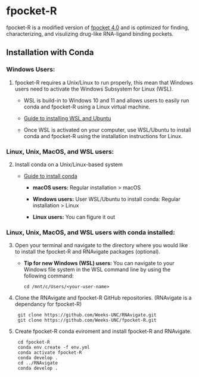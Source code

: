 # fpocket-R
fpocket-R is a modified version of [fpocket 4.0](https://github.com/Discngine/fpocket) and is optimized for finding, characterizing, and visulizing drug-like RNA-ligand binding pockets.

## Installation with Conda

### Windows Users:

1. fpocket-R requires a Unix/Linux to run properly, this mean that Windows users need to activate the Windows Subsystem for Linux (WSL). 

   * WSL is build-in to Windows 10 and 11 and allows users to easily run conda and fpocket-R using a Linux virtual machine. 

   * [Guide to installing WSL and Ubuntu](https://www.freecodecamp.org/news/how-to-install-wsl2-windows-subsystem-for-linux-2-on-windows-10/)

   * Once WSL is activated on your computer, use WSL/Ubuntu to install conda and fpocket-R using the installation instructions for Linux.

### Linux, Unix, MacOS, and WSL users:

2. Install conda on a Unix/Linux-based system

   * [Guide to install conda](https://conda.io/projects/conda/en/latest/user-guide/install/index.html)
        * **macOS users:** Regular installation > macOS

        * **Windows users:** User WSL/Ubuntu to install conda: Regular installation > Linux

        * **Linux users:** You can figure it out

### Linux, Unix, MacOS, and WSL users with conda installed:

3. Open your terminal and navigate to the directory where you would like to install the fpocket-R and RNAvigate packages (optional).

    * **Tip for new Windows (WSL) users:** You can navigate to your Windows file system in the WSL command line by using the following command:

          cd /mnt/c/Users/<your-user-name>


4. Clone the RNAvigate and fpocket-R GitHub repositories. (RNAvigate is a dependancy for fpocket-R)

        git clone https://github.com/Weeks-UNC/RNAvigate.git
        git clone https://github.com/Weeks-UNC/fpocket-R.git

5. Create fpocket-R conda eviroment and install fpocket-R and RNAvigate.

        cd fpocket-R
        conda env create -f env.yml
        conda activate fpocket-R
        conda develop .
        cd ../RNAvigate
        conda develop .
